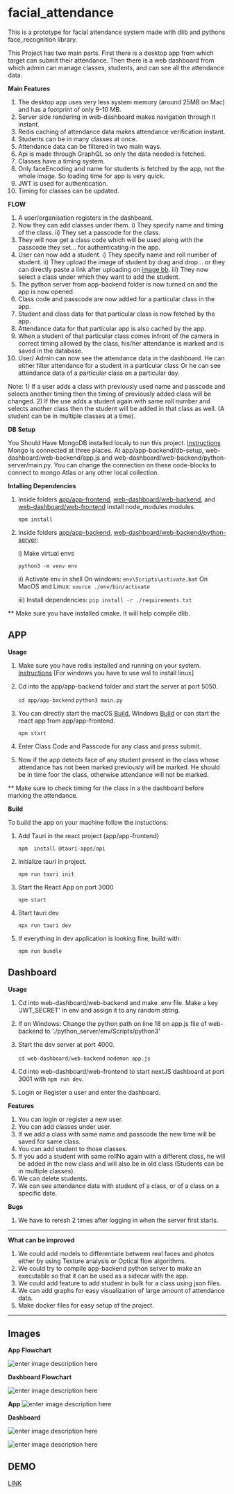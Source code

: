 


# facial_attendance

This is a prototype for facial attendance system made with dlib and pythons face_recognition library.

This Project has two main parts. First there is a desktop app from which target can submit their attendance. Then there is a web dashboard from which admin can manage classes, students, and can see all the attendance data.

**Main Features**
1) The desktop app uses very less system memory (around 25MB on Mac) and has a footprint of only 9-10 MB.
2) Server side rendering in web-dashboard makes navigation through it instant.
3) Redis caching of attendance data makes attendance verification instant.
4) Students can be in many classes at once.
5) Attendance data can be filtered in two main ways.
6) Api is made through GraphQL so only the data needed is fetched.
7) Classes have a timing system.
8) Only faceEncoding and name for students is fetched by the app, not the whole image. So loading time for app is very quick.
9) JWT is used for authentication.
10) Timing for classes can be updated.

**FLOW**

1) A user/organisation registers in the dashboard.
2) Now they can add classes under them.
	i) They specify name and timing of the class.
	ii) They set a passcode for the class.
3) They will now get a class code which will be used along with the passcode they set... for authenticating in the app.
4) User can now add a student.
	i) They specify name and roll number of student.
	ii) They upload the image of student by drag and drop... or they can directly paste a link after uploading on [image bb](https://imgbb.com).
	iii) They now select a class under which they want to add the student.
5) The python server from app-backend folder is now turned on and the app is now opened.
6) Class code and passcode are now added for a particular class in the app.
7) Student and class data for that particular class is now fetched by the app.
8) Attendance data for that particular app is also cached by the app.
9) When a student of that particular class comes infront of the camera in correct timing allowed by the class, his/her attendance is marked and is saved in the database.
10) User/ Admin can now see the attendance data in the dashboard. He can either  filter attendance for a student in a particular class Or he can see attendance data of a particular class on a particular day.

Note: 1) If a user adds a class with previously used name and passcode and selects another timing then the timing of previously added class will be changed.
2) If the use adds a student again with same roll number and selects another class then the student will be added in that class as well. (A student can be in multiple classes at a time).

**DB Setup**

You Should Have MongoDB installed localy to run this project.
[Instructions](https://www.mongodb.com/docs/manual/administration/install-community/)
Mongo is connected at three places. At app/app-backend/db-setup, web-dashboard/web-backend/app.js and web-dashboard/web-backend/python-server/main.py. You can change the connection on these code-blocks to connect to mongo Atlas or any other local collection.

**Intalling Dependencies**
1) Inside folders [app/app-frontend](./app/app-frontend), [web-dashboard/web-backend](./web-dashboard/web-backend), and [web-dashboard/web-frontend](./web-dashboard/web-frontend) install node_modules modules.

    `npm install`

2) Inside folders [app/app-backend](./app/app-backend), [web-dashboard/web-backend/python-server](./web-dashboard/web-backend/python-server): 
	
	i) Make virtual envs
	
    `python3 -m venv env`
    
    ii) Activate env in shell
	    	On windows: `env\Scripts\activate.bat`
		On MacOS and Linux: `source ./env/bin/activate`
		
	iii) Install dependencies: 
    `pip install -r ./requirements.txt`

** Make sure you have installed cmake. It will help compile dlib.

## APP

**Usage**


1) Make sure you have redis installed and running on your system.
[Instructions](https://redis.io/docs/getting-started/) [For windows you have to use wsl to install linux]
2) Cd into the app/app-backend folder and start the server at port 5050.

    `cd app/app-backend`
    `python3 main.py`
3) You can directly start the macOS [Build](https://github.com/hrit-ik/facial_attendance/tree/main/app/app-frontend/macos_build/app-frontend.app/Contents/MacOS), Windows [Build](https://github.com/hrit-ik/facial_attendance/tree/main/app/app-frontend/windows_build) or can start the react app from app/app-frontend.

    `npm start`
    
 4) Enter Class Code and Passcode for any class and press submit.
 5) Now if the app detects face of any student present in the class whose attendance has not been marked previously will be marked. He should be in time foor the class, otherwise attendance will not be marked.

** Make sure to check timing for the class in a the dashboard before marking the attendance.
 	
**Build**

To build the app on your machine follow the instuctions: 

1) Add Tauri in the react project (app/app-frontend)

    `npm  install @tauri-apps/api`

2) Initialize tauri in project.

    `npm run tauri init`

3) Start the React App on port 3000

    `npm start`

4) Start tauri dev

    `npx run tauri dev`

5) If everything in dev application is looking fine, build with: 

    `npm run bundle`


## Dashboard

**Usage**
1) Cd into web-dashboard/web-backend and make .env file. Make a key 'JWT_SECRET' in env and assign it to any random string. 
2) If on Windows: Change the python path on line 18 on app.js file of web-backend to './python_server/env/Scripts/python3'
3) Start the dev server at port 4000.
	

    `cd web-dashboard/web-backend`
    `nodemon app.js`

4) Cd into web-dashboard/web-frontend to start nextJS dashboard at port 3001 with `npm run dev`.
5) Login or Register a user and enter the dashboard.

**Features**
1) You can login or register a new user.
2) You can add classes under user.
3) If we add a class with same name and passcode the new time will be saved for same class.
4) You can add student to those classes.
5) If you add a student with same rollNo again with a different class, he will be added in the new class and will also be in old class (Students can be in multiple classes).
6) We can delete students.
7) We can see attendance data with student of a class, or of a class on a specific date. 

**Bugs**
1) We have to reresh 2 times after logging in when the server first starts.

<hr>

**What can be improved**
1) We could add models to differentiate between real faces and photos either by using Texture analysis or Optical flow algorithms.
2) We could try to compile app-backend python server to make an executable so that it can be used as a sidecar with the app.
3) We could add feature to add student in bulk for a class using json files.
4) We can add graphs for easy visualization of large amount of attendance data.
5) Make docker files for easy setup of the project.

<hr>

## Images

**App Flowchart**

![enter image description here](https://i.ibb.co/8D8ZnLq/Screenshot-2022-05-30-at-1-55-08-AM.png)


**Dashboard Flowchart**

![enter image description here](https://i.ibb.co/Lhj6bFZ/Screenshot-2022-05-30-at-1-55-49-AM.png)

**App**
![enter image description here](https://i.ibb.co/5kWzknt/Screenshot-2022-06-03-at-6-50-09-PM.png)

**Dashboard**

![enter image description here](https://i.ibb.co/ZdrBhcz/Screenshot-2022-06-03-at-7-00-27-PM.png)

![enter image description here](https://i.ibb.co/dLfr7PX/Screenshot-2022-06-04-at-11-30-54-PM.png)


## DEMO

[LINK](https://drive.google.com/file/d/1JsgdE1TOz8gawWhL6EOLVaKZxTdfTb70/view?usp=sharing)
